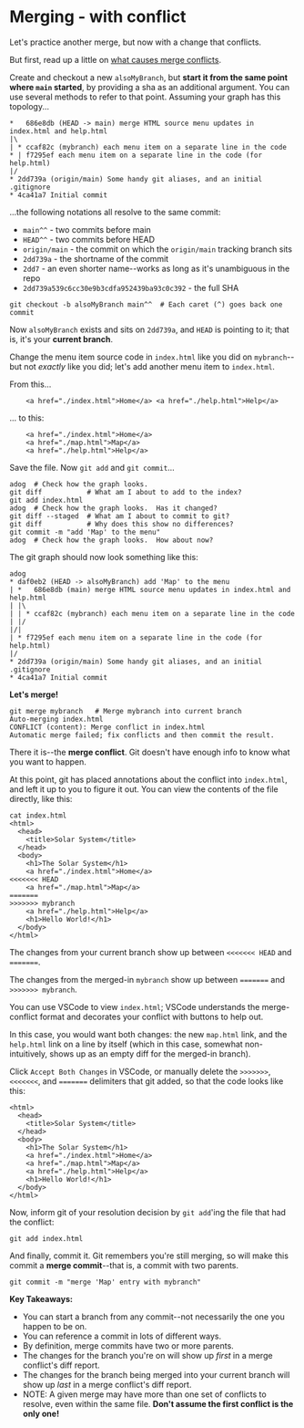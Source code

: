 # Merging - with conflict

Let's practice another merge, but now with a change that conflicts.

But first, read up a little on [what causes merge conflicts](https://docs.github.com/en/pull-requests/collaborating-with-pull-requests/addressing-merge-conflicts/about-merge-conflicts).

Create and checkout a new `alsoMyBranch`, but **start it from the same point where `main` started**, by providing a sha as an additional argument.  You can use several methods to refer to that point. Assuming your graph has this topology...
```
*   686e8db (HEAD -> main) merge HTML source menu updates in index.html and help.html
|\
| * ccaf82c (mybranch) each menu item on a separate line in the code
* | f7295ef each menu item on a separate line in the code (for help.html)
|/
* 2dd739a (origin/main) Some handy git aliases, and an initial .gitignore
* 4ca41a7 Initial commit
```
...the following notations all resolve to the same commit:
- `main^^` - two commits before main
- `HEAD^^` - two commits before HEAD
- `origin/main` - the commit on which the `origin/main` tracking branch sits
- `2dd739a` - the shortname of the commit
- `2dd7` - an even shorter name--works as long as it's unambiguous in the repo
- `2dd739a539c6cc30e9b3cdfa952439ba93c0c392` - the full SHA

```
git checkout -b alsoMyBranch main^^  # Each caret (^) goes back one commit
```
Now `alsoMyBranch` exists and sits on `2dd739a`, and `HEAD` is pointing to it; that is, it's your **current branch**.

Change the menu item source code in `index.html` like you did on `mybranch`--but not _exactly_ like you did; let's add another menu item to `index.html`.

From this...
```
    <a href="./index.html">Home</a> <a href="./help.html">Help</a>
```
... to this:
```
    <a href="./index.html">Home</a>
    <a href="./map.html">Map</a>
    <a href="./help.html">Help</a>
```
Save the file.  Now `git add` and `git commit`...
```
adog  # Check how the graph looks.
git diff           # What am I about to add to the index?
git add index.html
adog  # Check how the graph looks.  Has it changed?
git diff --staged  # What am I about to commit to git?
git diff           # Why does this show no differences?
git commit -m "add 'Map' to the menu"
adog  # Check how the graph looks.  How about now?
```
The git graph should now look something like this:
```
adog
* daf0eb2 (HEAD -> alsoMyBranch) add 'Map' to the menu
| *   686e8db (main) merge HTML source menu updates in index.html and help.html
| |\  
| | * ccaf82c (mybranch) each menu item on a separate line in the code
| |/  
|/|   
| * f7295ef each menu item on a separate line in the code (for help.html)
|/  
* 2dd739a (origin/main) Some handy git aliases, and an initial .gitignore
* 4ca41a7 Initial commit
```

**Let's merge!**

```
git merge mybranch   # Merge mybranch into current branch
Auto-merging index.html
CONFLICT (content): Merge conflict in index.html
Automatic merge failed; fix conflicts and then commit the result.
```

There it is--the **merge conflict**.  Git doesn't have enough info to know what you want to happen.

At this point, git has placed annotations about the conflict into `index.html`, and left it up to you to figure it out.  You can view the contents of the file directly, like this:
```
cat index.html 
<html>
  <head>
    <title>Solar System</title>
  </head>
  <body>
    <h1>The Solar System</h1>
    <a href="./index.html">Home</a>
<<<<<<< HEAD
    <a href="./map.html">Map</a>
=======
>>>>>>> mybranch
    <a href="./help.html">Help</a>
    <h1>Hello World!</h1>
  </body>
</html>
```
The changes from your current branch show up between `<<<<<<< HEAD` and `=======`.

The changes from the merged-in `mybranch` show up between `=======` and `>>>>>>> mybranch`.

You can use VSCode to view `index.html`; VSCode understands the merge-conflict format and decorates your conflict with buttons to help out.

In this case, you would want both changes: the new `map.html` link, and the `help.html` link on a line by itself (which in this case, somewhat non-intuitively, shows up as an empty diff for the merged-in branch).

Click `Accept Both Changes` in VSCode, or manually delete the `>>>>>>>`, `<<<<<<<`, and `=======` delimiters that git added, so that the code looks like this:
```
<html>
  <head>
    <title>Solar System</title>
  </head>
  <body>
    <h1>The Solar System</h1>
    <a href="./index.html">Home</a>
    <a href="./map.html">Map</a>
    <a href="./help.html">Help</a>
    <h1>Hello World!</h1>
  </body>
</html>
```
Now, inform git of your resolution decision by `git add`'ing the file that had the conflict:
```
git add index.html
```
And finally, commit it.  Git remembers you're still merging, so will make this commit a **merge commit**--that is, a commit with two parents.
```
git commit -m "merge 'Map' entry with mybranch"
```

**Key Takeaways:**
- You can start a branch from any commit--not necessarily the one you happen to be on.
- You can reference a commit in lots of different ways.
- By definition, merge commits have two or more parents.
- The changes for the branch you're on will show up _first_ in a merge conflict's diff report.
- The changes for the branch being merged into your current branch will show up _last_ in a merge conflict's diff report.
- NOTE: A given merge may have more than one set of conflicts to resolve, even within the same file.  **Don't assume the first conflict is the only one!**
